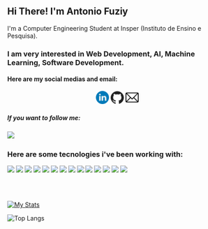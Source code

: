 <strong>
    <h2>Hi There! I'm Antonio Fuziy</h2>
</strong>

<p>
    I'm a Computer Engineering Student at Insper (Instituto de Ensino e Pesquisa).
</p>

<h3>
    I am very interested in Web Development, AI, Machine Learning, Software Development.
</h3>

<h4>
    Here are my social medias and email:
</h4>

<p align='center'>
    <a href="https://www.linkedin.com/in/antonio-vieira-fuziy-459410195/"><img height="30" src="https://github.com/AntonioFuziy/AntonioFuziy/blob/master/linkedin.png?raw=true"></a>
    <a href="https://github.com/AntonioFuziy"><img height="30" src="https://github.com/AntonioFuziy/AntonioFuziy/blob/master/github.png?raw=true"></a>
    <a href="mailto:antoniofuziy@gmail.com"><img height="30" src="https://github.com/AntonioFuziy/AntonioFuziy/blob/master/email.png?raw=true"></a>
</p>

<h5>
    If you want to follow me:
</h5>

![](https://img.shields.io/github/followers/AntonioFuziy?style=social)

<h3>
    Here are some tecnologies i've been working with:
</h3>

![](https://img.shields.io/badge/-Python-informational?style=flat&logo=python&logoColor=black&color=F7D146)
![](https://img.shields.io/badge/-Java-informational?style=flat&logo=java&logoColor=white&color=477EDD)
![](https://img.shields.io/badge/-HTML-informational?style=flat&logo=html5&logoColor=white&color=DD5800)
![](https://img.shields.io/badge/-CSS-informational?style=flat&logo=css3&logoColor=white&color=1003DD)
![](https://img.shields.io/badge/-MongoDB-informational?style=flat&logo=MongoDB&mongodbColor=white&color=000000)
![](https://img.shields.io/badge/-MySQL-informational?style=flat&logo=mySQL&logoColor=white&color=42759C)
![](https://img.shields.io/badge/-GitHub-informational?style=flat&logo=github&logoColor=white&color=000000)
![](https://img.shields.io/badge/-JavaScript-informational?style=flat&logo=JavaScript&javascriptColor=white&color=000000)
![](https://img.shields.io/badge/-React-informational?style=flat&logo=React&reactColor=white&color=dfe6e8)
![](https://img.shields.io/badge/-VHDL-informational?style=flat&logo=VHDL&vhdlColor=white&color=2f7a7a)
![](https://img.shields.io/badge/-JupyterNotebook-informational?style=flat&logo=JupyterNotebook&jupyternotebookColor=white&color=000000)
![](https://img.shields.io/badge/-NodeJS-informational?style=flat&logo=NodeJS&nodedjsColor=green&color=000000)
![](https://img.shields.io/badge/-Arduino-informational?style=flat&logo=Arduino&arduinoColor=white&color=000000)
![](https://img.shields.io/badge/-Assembly-informational?style=flat&logo=Assembly&assemblyColor=white&color=000000)


<br />
<br />

[![My Stats](https://github-readme-stats.vercel.app/api?username=AntonioFuziy&count_private=true&show_icons=true&theme=dracula)](https://github.com/AntonioFuziy/AntonioFuziy)

![Top Langs](https://github-readme-stats.vercel.app/api/top-langs/?username=AntonioFuziy&layout=compact&hide_border=true)